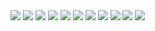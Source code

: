 <div class="fotorama" data-allowfullscreen="true">
<!--https://photos.app.goo.gl/6Q1WCkAe3UPu3p4d8-->
    <img src="https://images.northbriton.net/cdn-cgi/image/width=800/https://images.northbriton.net/AP1GczNyHOFNljgZvzJVL0LuRscmo6TLey6ZI5bKgI1Wt5MeykS2-ErwQC_FkMuvHQ_jZa4l3yJukHR_f4mtFJL2pB2EPDOjO-CfMoBhGw7AB_nB3ESkbeLc" data-full="https://images.northbriton.net/AP1GczNyHOFNljgZvzJVL0LuRscmo6TLey6ZI5bKgI1Wt5MeykS2-ErwQC_FkMuvHQ_jZa4l3yJukHR_f4mtFJL2pB2EPDOjO-CfMoBhGw7AB_nB3ESkbeLc">
    <img src="https://images.northbriton.net/cdn-cgi/image/width=800/https://images.northbriton.net/AP1GczNJ-jkb6cYXyzNjunzxWg8Dpse5CHKyVKvwILjln7mEKC9vrCrIYxdUNx2fdDEkIkmH24CMnYhX_Uuz1_gZIS8jizVtzQAK4R3rV5NDmGPJFk9N3FIl" data-full="https://images.northbriton.net/AP1GczNJ-jkb6cYXyzNjunzxWg8Dpse5CHKyVKvwILjln7mEKC9vrCrIYxdUNx2fdDEkIkmH24CMnYhX_Uuz1_gZIS8jizVtzQAK4R3rV5NDmGPJFk9N3FIl">
    <img src="https://images.northbriton.net/cdn-cgi/image/width=800/https://images.northbriton.net/AP1GczOPJTVy7L4gEIhU9-BEIKaHNl0W0OxYKQ25TMjAkooWbysHK6WFDCE5U0sO3hjtpSXVV2sOrHjqelAxZ3E6NB0-5LbiUk45Zf32GdnpOegKJxDb_U5y" data-full="https://images.northbriton.net/AP1GczOPJTVy7L4gEIhU9-BEIKaHNl0W0OxYKQ25TMjAkooWbysHK6WFDCE5U0sO3hjtpSXVV2sOrHjqelAxZ3E6NB0-5LbiUk45Zf32GdnpOegKJxDb_U5y">
    <img src="https://images.northbriton.net/cdn-cgi/image/width=800/https://images.northbriton.net/AP1GczN0Po0AtPstaviEihjCH1NZR5_sekbUP0Wgbs4ucUxl5zgvyTUSw-_af6oxmoY2MnVZSSudwNSf-_69GAPAwYqy6HzQ9SHuMXA3RKgJqxt7k5u2VI8c" data-full="https://images.northbriton.net/AP1GczN0Po0AtPstaviEihjCH1NZR5_sekbUP0Wgbs4ucUxl5zgvyTUSw-_af6oxmoY2MnVZSSudwNSf-_69GAPAwYqy6HzQ9SHuMXA3RKgJqxt7k5u2VI8c">
    <img src="https://images.northbriton.net/cdn-cgi/image/width=800/https://images.northbriton.net/AP1GczN6UJT_fBec9jTs278HZmRCAuLQGKjxoVBw6A21Gn0PIhvb_2_C2mBDGoA4EbhGXjQJSQtJLsIbsUXvSLL8oTag07zrKGyWCPHhrvJm-aZDW4Lks7SL" data-full="https://images.northbriton.net/AP1GczN6UJT_fBec9jTs278HZmRCAuLQGKjxoVBw6A21Gn0PIhvb_2_C2mBDGoA4EbhGXjQJSQtJLsIbsUXvSLL8oTag07zrKGyWCPHhrvJm-aZDW4Lks7SL">
    <img src="https://images.northbriton.net/cdn-cgi/image/width=800/https://images.northbriton.net/AP1GczPSbc3Wgx2DQFJxypjDI2EEhqeuMhVWE0vnyFfFr9vFbWGdr8pZEwmrcE-SDqZ7IroHSJfT-mW9GD2u4sNrfJ6RyZpORNHM_F1yGJydsByIc4EodaK6" data-full="https://images.northbriton.net/AP1GczPSbc3Wgx2DQFJxypjDI2EEhqeuMhVWE0vnyFfFr9vFbWGdr8pZEwmrcE-SDqZ7IroHSJfT-mW9GD2u4sNrfJ6RyZpORNHM_F1yGJydsByIc4EodaK6">
    <img src="https://images.northbriton.net/cdn-cgi/image/width=800/https://images.northbriton.net/AP1GczMG8sn-8xO3870w0GLyiRHK2BcvUKY6ejzNWstt1S0DQyk1qO8yuubwvOUIpEULFOw0JajUeci8FkByFCWnpSxLRuybjEzko4PINnVzCZf0BfxcKl6k" data-full="https://images.northbriton.net/AP1GczMG8sn-8xO3870w0GLyiRHK2BcvUKY6ejzNWstt1S0DQyk1qO8yuubwvOUIpEULFOw0JajUeci8FkByFCWnpSxLRuybjEzko4PINnVzCZf0BfxcKl6k">
    <img src="https://images.northbriton.net/cdn-cgi/image/width=800/https://images.northbriton.net/AP1GczNfYQ-8NGH_HN8n7Ha8_rPPq_Dok1dnH6vqiQmoHThZ3JFBJlCK-fRGfMUwy30fKWMMKcxLJSO1RzpPCaxGe_aboLKxx_SKrNiDcbW4ACHnqlt3Jy1o" data-full="https://images.northbriton.net/AP1GczNfYQ-8NGH_HN8n7Ha8_rPPq_Dok1dnH6vqiQmoHThZ3JFBJlCK-fRGfMUwy30fKWMMKcxLJSO1RzpPCaxGe_aboLKxx_SKrNiDcbW4ACHnqlt3Jy1o">
    <img src="https://images.northbriton.net/cdn-cgi/image/width=800/https://images.northbriton.net/AP1GczNZuKADWLIXq2tBSwUv88jSDtIh_b6F8PXACMUuazPttQDKY58OTz1BY7ih0Hy7if1MzrOoZ98VkWMdU6XUcvbYUK2YUlmxd3gKiJz8uYmphxPxySR8" data-full="https://images.northbriton.net/AP1GczNZuKADWLIXq2tBSwUv88jSDtIh_b6F8PXACMUuazPttQDKY58OTz1BY7ih0Hy7if1MzrOoZ98VkWMdU6XUcvbYUK2YUlmxd3gKiJz8uYmphxPxySR8">
    <img src="https://images.northbriton.net/cdn-cgi/image/width=800/https://images.northbriton.net/AP1GczNaB8jSbTsk53qNO42bsyXDMjU8Brub6E4uCL9O0_nl6HizLcyKn6zddwSIOtqXisVOp2yaq-nv3HiYg_WmR0s340ravtCYTUz3VxZF8mgVWOYb3QxL" data-full="https://images.northbriton.net/AP1GczNaB8jSbTsk53qNO42bsyXDMjU8Brub6E4uCL9O0_nl6HizLcyKn6zddwSIOtqXisVOp2yaq-nv3HiYg_WmR0s340ravtCYTUz3VxZF8mgVWOYb3QxL">
    <img src="https://images.northbriton.net/cdn-cgi/image/width=800/https://images.northbriton.net/AP1GczNBd5CEOMuhbxB64JYE7N9sMQMLXa7AcVndJC9zUDApBuZPQB2urEz_eETa2tfTcZvXQWCaFkPF40ATZA1S3QbUJToWe4HD3poMSMUHWKqpaM3Dh6gD" data-full="https://images.northbriton.net/AP1GczNBd5CEOMuhbxB64JYE7N9sMQMLXa7AcVndJC9zUDApBuZPQB2urEz_eETa2tfTcZvXQWCaFkPF40ATZA1S3QbUJToWe4HD3poMSMUHWKqpaM3Dh6gD">
</div>

